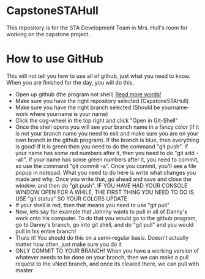 # CapstoneSTAHull

This repository is for the STA Development Team in Mrs. Hull's room for working on the capstone project. 

# How to use GitHub

This will not tell you how to use all of github, just what you need to know. When you are finished for the day, you will do this.

* Open up github (the program not shell)
[Read more words!](Pics/gitshellbluetext.png)
* Make sure you have the right repository selected (CapstoneSTAHull)
* Make sure you have the right branch selected (Should be yourname-work where yourname is your name)
* Click the cog-wheel in the top right and click "Open in Git-Shell"
* Once the shell opens you will see your branch name in a fancy color (if it is not your branch name you need to exit and make sure you are on your own branch in the github program). If the branch is blue, then everything is good! If it is green then you need to do the command "git push". If your name has some red numbers after it, then you need to do "git add --all". If your name has some green numbers after it, you need to commit, so use the command "git commit -a". Once you commit, you'll see a file popup in notepad. What you need to do here is write what changes you made and why. Once you write that, go ahead and save and close the window, and then do "git push". IF YOU HAVE HAD YOUR CONSOLE WINDOW OPEN FOR A WHILE, THE FIRST THING YOU NEED TO DO IS USE "git status" SO YOUR COLORS UPDATE
* If your shell is red, then that means you need to use "git pull"
* Now, lets say for example that Johnny wants to pull in all of Danny's work onto his computer. To do that you would go to the github program, go to Danny's branch, go into git shell, and do "git pull" and you would pull in his entire branch!
* Thats it! You should do this on a semi-regular basis. Doesn't actually matter how often, just make sure you do it
* ONLY COMMIT TO YOUR BRANCH! When you have a working version of whatever needs to be done on your branch, then we can make a pull request to the vNext branch, and once its cleared there, we can pull with master
